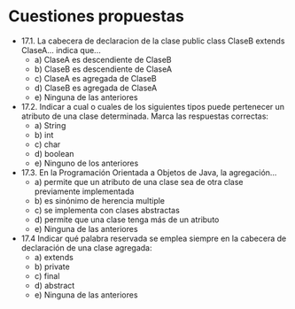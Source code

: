 # Cuestiones propuestas
- 17.1. La cabecera de declaracion de la clase
public class ClaseB extends ClaseA... indica que...
    - a) ClaseA es descendiente de ClaseB
    - b) ClaseB es descendiente de ClaseA
    - c) ClaseA es agregada de ClaseB
    - d) ClaseB es agregada de ClaseA
    - e) Ninguna de las anteriores
- 17.2. Indicar a cual o cuales de los siguientes tipos puede pertenecer un atributo de una clase determinada. Marca las respuestas correctas:
    - a) String
    - b) int
    - c) char
    - d) boolean
    - e) Ninguno de los anteriores
- 17.3. En la Programación Orientada a Objetos de Java, la agregación...
    - a) permite que un atributo de una clase sea de otra clase previamente implementada
    - b) es sinónimo de herencia multiple
    - c) se implementa con clases abstractas
    - d) permite que una clase tenga más de un atributo
    - e) Ninguna de las anteriores
- 17.4 Indicar qué palabra reservada se emplea siempre en la cabecera de declaración de una clase agregada:
    - a) extends
    - b) private
    - c) final
    - d) abstract
    - e) Ninguna de las anteriores
